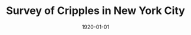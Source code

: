 --- 
title: Survey of Cripples in New York City
featured: survey-of-cripples.jpg
featuredAlt: Pie chart showing that 63% of of polio surivors surveyed became disabled before age 16, and 37% became disabled after 16 years of age
layout: "tc-single"
hasContentInGallery: true
date: 1920-01-01
--- 